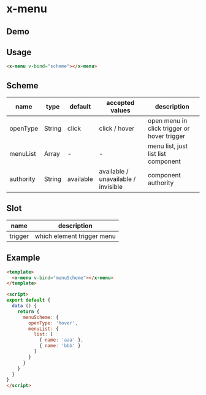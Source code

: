 # x-menu


## Demo
<!-- STORY -->



## Usage
```html
<x-menu v-bind="scheme"></x-menu>
```


## Scheme
| name      | type   | default   | accepted values                     | description                                 |
| --------- | ------ | --------- | ----------------------------------- | ------------------------------------------- |
| openType  | String | click     | click / hover                       | open menu in click trigger or hover trigger |
| menuList  | Array  | -         | -                                   | menu list, just list list component         |
| authority | String | available | available / unavailable / invisible | component authority                         |

## Slot
| name    | description                |
| ------- | -------------------------- |
| trigger | which element trigger menu |


## Example
```html
<template>
  <x-menu v-bind="menuScheme"></x-menu>
</template>

<script>
export default {
  data () {
    return {
      menuScheme: {
        openType: 'hover',
        menuList: {
          list: [
            { name: 'aaa' },
            { name: 'bbb' }
          ]
        }
      }
    }
  }
}
</script>
```